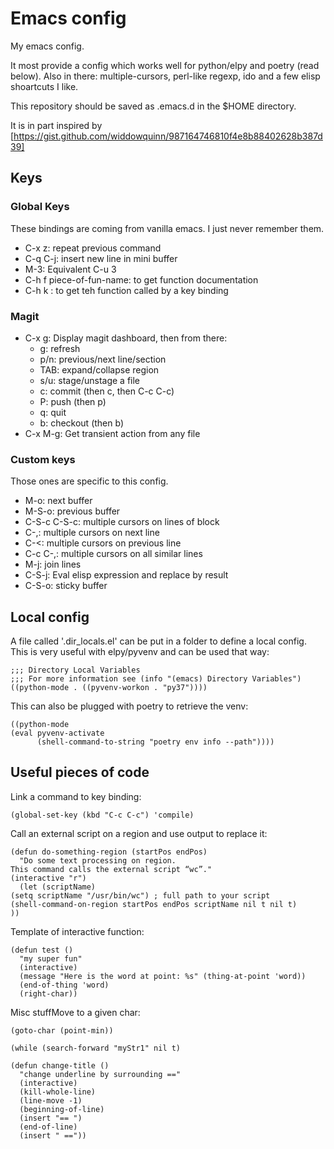# Emacs config

My emacs config.

It most provide a config which works well for python/elpy and poetry (read below).
Also in there: multiple-cursors, perl-like regexp, ido and a few elisp shoartcuts I like.

This repository should be saved as .emacs.d in the $HOME directory.

It is in part inspired by [https://gist.github.com/widdowquinn/987164746810f4e8b88402628b387d39]


## Keys


### Global Keys

These bindings are coming from vanilla emacs. I just never remember them.

- C-x z: repeat previous command
- C-q C-j: insert new line in mini buffer
- M-3: Equivalent C-u 3
- C-h f piece-of-fun-name: to get function documentation
- C-h k <key binding>: to get teh function called by a key binding


### Magit

- C-x g: Display magit dashboard, then from there:
    * g: refresh
    * p/n: previous/next line/section
    * TAB: expand/collapse region
    * s/u: stage/unstage a file
    * c: commit (then c, then C-c C-c)
    * P: push (then p)
    * q: quit
    * b: checkout (then b)
- C-x M-g: Get transient action from any file


### Custom keys

Those ones are specific to this config.

- M-o: next buffer
- M-S-o: previous buffer
- C-S-c C-S-c: multiple cursors on lines of block
- C-,: multiple cursors on next line
- C-<: multiple cursors on previous line
- C-c C-,: multiple cursors on all similar lines
- M-j: join lines
- C-S-j: Eval elisp expression and replace by result
- C-S-o: sticky buffer


## Local config

A file called '.dir_locals.el' can be put in a folder to define a local config.
This is very useful with elpy/pyvenv and can be used that way:

    ;;; Directory Local Variables
    ;;; For more information see (info "(emacs) Directory Variables")
    ((python-mode . ((pyvenv-workon . "py37"))))

This can also be plugged with poetry to retrieve the venv:

    ((python-mode
	(eval pyvenv-activate
	      (shell-command-to-string "poetry env info --path"))))


## Useful pieces of code

Link a command to key binding:

    (global-set-key (kbd "C-c C-c") 'compile)

Call an external script on a region and use output to replace it:

    (defun do-something-region (startPos endPos)
      "Do some text processing on region.
    This command calls the external script “wc”."
    (interactive "r")
      (let (scriptName)
	(setq scriptName "/usr/bin/wc") ; full path to your script
	(shell-command-on-region startPos endPos scriptName nil t nil t)
	))

Template of interactive function:

    (defun test ()
      "my super fun"
      (interactive)
      (message "Here is the word at point: %s" (thing-at-point 'word))
      (end-of-thing 'word)
      (right-char))

Misc stuffMove to a given char:

    (goto-char (point-min))

    (while (search-forward "myStr1" nil t)

    (defun change-title ()
      "change underline by surrounding =="
      (interactive)
      (kill-whole-line)
      (line-move -1)
      (beginning-of-line)
      (insert "== ")
      (end-of-line)
      (insert " =="))
